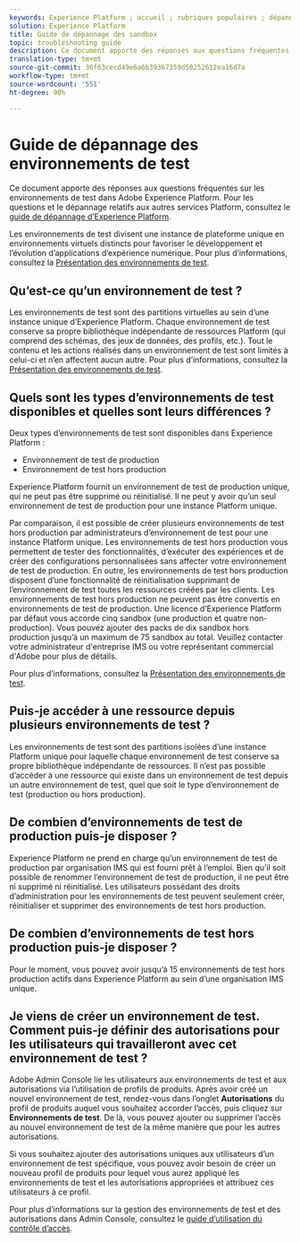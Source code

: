 ```yaml
---
keywords: Experience Platform ; accueil ; rubriques populaires ; dépannage sandbox
solution: Experience Platform
title: Guide de dépannage des sandbox
topic: troubleshooting guide
description: Ce document apporte des réponses aux questions fréquentes sur les environnements de test dans Adobe Experience Platform.
translation-type: tm+mt
source-git-commit: 36f63cecd49e6a6b39367359d50252612ea16d7a
workflow-type: tm+mt
source-wordcount: '551'
ht-degree: 90%

---
```



# Guide de dépannage des environnements de test

Ce document apporte des réponses aux questions fréquentes sur les environnements de test dans Adobe Experience Platform. Pour les questions et le dépannage relatifs aux autres services Platform, consultez le [guide de dépannage d’Experience Platform](../landing/troubleshooting.md).

Les environnements de test divisent une instance de plateforme unique en environnements virtuels distincts pour favoriser le développement et l’évolution d’applications d’expérience numérique. Pour plus d’informations, consultez la [Présentation des environnements de test](home.md).

## Qu’est-ce qu’un environnement de test ?

Les environnements de test sont des partitions virtuelles au sein d’une instance unique d’Experience Platform. Chaque environnement de test conserve sa propre bibliothèque indépendante de ressources Platform (qui comprend des schémas, des jeux de données, des profils, etc.). Tout le contenu et les actions réalisés dans un environnement de test sont limités à celui-ci et n’en affectent aucun autre. Pour plus d’informations, consultez la [Présentation des environnements de test](home.md).

## Quels sont les types d’environnements de test disponibles et quelles sont leurs différences ?

Deux types d’environnements de test sont disponibles dans Experience Platform :

* Environnement de test de production
* Environnement de test hors production

Experience Platform fournit un environnement de test de production unique, qui ne peut pas être supprimé ou réinitialisé. Il ne peut y avoir qu’un seul environnement de test de production pour une instance Platform unique.

Par comparaison, il est possible de créer plusieurs environnements de test hors production par administrateurs d’environnement de test pour une instance Platform unique. Les environnements de test hors production vous permettent de tester des fonctionnalités, d’exécuter des expériences et de créer des configurations personnalisées sans affecter votre environnement de test de production. En outre, les environnements de test hors production disposent d’une fonctionnalité de réinitialisation supprimant de l’environnement de test toutes les ressources créées par les clients. Les environnements de test hors production ne peuvent pas être convertis en environnements de test de production. Une licence d’Experience Platform par défaut vous accorde cinq sandbox (une production et quatre non-production). Vous pouvez ajouter des packs de dix sandbox hors production jusqu’à un maximum de 75 sandbox au total. Veuillez contacter votre administrateur d&#39;entreprise IMS ou votre représentant commercial d&#39;Adobe pour plus de détails.

Pour plus d’informations, consultez la [Présentation des environnements de test](./home.md).

## Puis-je accéder à une ressource depuis plusieurs environnements de test ?

Les environnements de test sont des partitions isolées d’une instance Platform unique pour laquelle chaque environnement de test conserve sa propre bibliothèque indépendante de ressources. Il n’est pas possible d’accéder à une ressource qui existe dans un environnement de test depuis un autre environnement de test, quel que soit le type d’environnement de test (production ou hors production).

## De combien d’environnements de test de production puis-je disposer ?

Experience Platform ne prend en charge qu’un environnement de test de production par organisation IMS qui est fourni prêt à l’emploi. Bien qu’il soit possible de renommer l’environnement de test de production, il ne peut être ni supprimé ni réinitialisé. Les utilisateurs possédant des droits d’administration pour les environnements de test peuvent seulement créer, réinitialiser et supprimer des environnements de test hors production.

## De combien d’environnements de test hors production puis-je disposer ?

Pour le moment, vous pouvez avoir jusqu’à 15 environnements de test hors production actifs dans Experience Platform au sein d’une organisation IMS unique.

## Je viens de créer un environnement de test. Comment puis-je définir des autorisations pour les utilisateurs qui travailleront avec cet environnement de test ?

Adobe Admin Console lie les utilisateurs aux environnements de test et aux autorisations via l’utilisation de profils de produits. Après avoir créé un nouvel environnement de test, rendez-vous dans l’onglet **Autorisations** du profil de produits auquel vous souhaitez accorder l’accès, puis cliquez sur **Environnements de test**. De là, vous pouvez ajouter ou supprimer l’accès au nouvel environnement de test de la même manière que pour les autres autorisations.

Si vous souhaitez ajouter des autorisations uniques aux utilisateurs d’un environnement de test spécifique, vous pouvez avoir besoin de créer un nouveau profil de produits pour lequel vous aurez appliqué les environnements de test et les autorisations appropriées et attribuez ces utilisateurs à ce profil.

Pour plus d’informations sur la gestion des environnements de test et des autorisations dans Admin Console, consultez le [guide d’utilisation du contrôle d’accès](../access-control/ui/overview.md).
